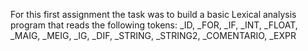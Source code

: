 For this first assignment the task was to build a basic Lexical analysis program that reads the following tokens:
_ID, _FOR, _IF, _INT, _FLOAT, _MAIG, _MEIG, _IG, _DIF, _STRING, _STRING2, _COMENTARIO, _EXPR
